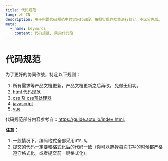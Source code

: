 ```yaml
---
title: 代码规范
lang: zh-CN
description: 用于积累代码规范中的实用代码段。按照实现的功能进行划分，不区分先后。
meta:
  - name: keywords
    content: 代码规范, 实用代码段
---
```


# 代码规范 #

为了更好的协同作战，特定以下规则：

1. 所有需求等产品文档更新，产品文档更新之后再改，免做无用功。
2. [html 代码规范](/standard/htmlStandard.html)
3. [css 及 css预处理器](/standard/cssStandard.html)
4. [javascript](/standard/jsStandard.html)
5. [vue](/standard/vueStandard.html)

代码规范部分内容参考自：<https://guide.aotu.io/index.html>。

**注意：**

1. 一般情况下，编码格式全部采用`UTF-8`。
2. 提交的代码一定要和格式化后的代码一致（你可以选择每次书写的时候都严格遵守格式化，或者提交前一键格式化）。
